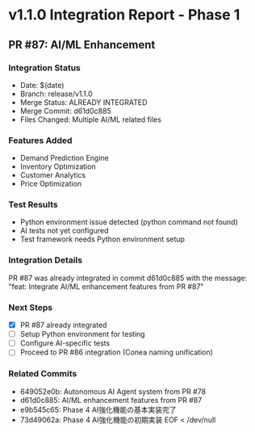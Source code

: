 # v1.1.0 Integration Report - Phase 1

## PR #87: AI/ML Enhancement

### Integration Status
- Date: $(date)
- Branch: release/v1.1.0
- Merge Status: ALREADY INTEGRATED
- Merge Commit: d61d0c885
- Files Changed: Multiple AI/ML related files

### Features Added
- Demand Prediction Engine
- Inventory Optimization
- Customer Analytics
- Price Optimization

### Test Results
- Python environment issue detected (python command not found)
- AI tests not yet configured
- Test framework needs Python environment setup

### Integration Details
PR #87 was already integrated in commit d61d0c885 with the message:
"feat: Integrate AI/ML enhancement features from PR #87"

### Next Steps
- [x] PR #87 already integrated
- [ ] Setup Python environment for testing
- [ ] Configure AI-specific tests
- [ ] Proceed to PR #86 integration (Conea naming unification)

### Related Commits
- 649052e0b: Autonomous AI Agent system from PR #78
- d61d0c885: AI/ML enhancement features from PR #87
- e9b545c65: Phase 4 AI強化機能の基本実装完了
- 73d49062a: Phase 4 AI強化機能の初期実装
EOF < /dev/null